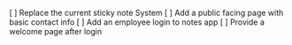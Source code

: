 [ ] Replace the current sticky note System
[ ] Add a public facing page with basic contact info
[ ] Add an employee login to notes app
[ ] Provide a welcome page after login
